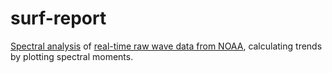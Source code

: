 # surf-report

[Spectral analysis](https://upcommons.upc.edu/bitstream/handle/2099.1/6034/06.pdf?sequence=7) of [real-time raw wave data from NOAA](https://www.ndbc.noaa.gov/data_spec.shtml), calculating trends by plotting spectral moments.


